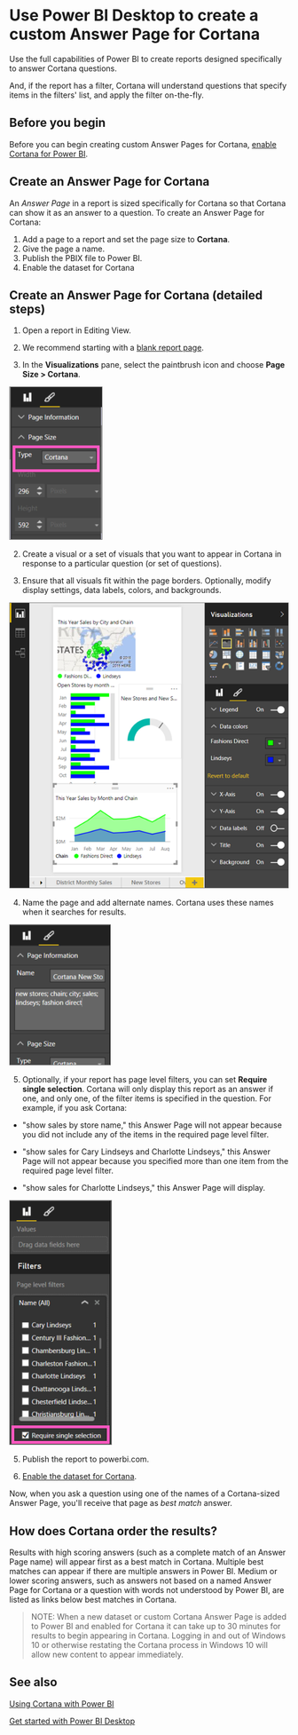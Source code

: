 ﻿<properties
   pageTitle="Create custom Power BI answer cards for Cortana"
   description="Create custom answer cards for Cortana in Power BI Desktop"
   services="powerbi"
   documentationCenter=""
   authors="mihart"  
   manager="mblythe"
   editor=""/>

<tags
   ms.service="powerbi"
   ms.devlang="NA"
   ms.topic="article"
   ms.tgt_pltfrm="NA"
   ms.workload="powerbi"
   ms.date="11/22/2015"
   ms.author="mihart"/>


# Use Power BI Desktop to create a custom Answer Page for Cortana

Use the full capabilities of Power BI to create reports designed specifically to answer Cortana questions.

And, if the report has a filter, Cortana will understand questions that specify items in the filters' list, and apply the filter on-the-fly.

## Before you begin

Before you can begin creating custom Answer Pages for Cortana, [enable Cortana for Power BI](powerbi-service-Cortana-enable.md).  

## Create an Answer Page for Cortana
An *Answer Page* in a report is sized specifically for Cortana so that Cortana can show it as an answer to a question.  To create an Answer Page for Cortana:
1. Add a page to a report and set the page size to **Cortana**.
2. Give the page a name.
3. Publish the PBIX file to Power BI.
4. Enable the dataset for Cortana

## Create an Answer Page for Cortana (detailed steps)

1. Open a report in Editing View.

2. We recommend starting with a [blank report page](powerbi-service-add-a-page-to-a-report.md).

3. In the **Visualizations** pane, select the paintbrush icon and choose **Page Size > Cortana**.

  ![](media/powerbi-service-Cortana-Desktop-entity-cards/PBI-cortana-page-size.png)

2. Create a visual or a set of visuals that you want to appear in Cortana in response to a particular question (or set of questions).

3. Ensure that all visuals fit within the page borders.  Optionally, modify display settings, data labels, colors, and backgrounds.  

  ![](media/powerbi-service-Cortana-Desktop-entity-cards/PBI_Cortana_modify.png)

4. Name the page and add alternate names.  Cortana uses these names when it searches for results.

  ![](media/powerbi-service-Cortana-Desktop-entity-cards/PBI_cortana_names.png)

5. Optionally, if your report has page level filters, you can set **Require single selection**. Cortana will only display this report as an answer if one, and only one, of the filter items is specified in the question.  For example, if you ask Cortana:

  - "show sales by store name," this Answer Page will not appear because you did not include any of the items in the required page level filter.

  - "show sales for Cary Lindseys and Charlotte Lindseys," this Answer Page will not appear because you specified more than one item from the required page level filter.

  - "show sales for Charlotte Lindseys," this Answer Page will display.

  ![](media/powerbi-service-Cortana-Desktop-entity-cards/PBI-cortana-single-selection.png)

5. Publish the report to powerbi.com.

6. [Enable the dataset for Cortana](powerbi-service-Cortana-enable.md).

Now, when you ask a question using one of the names of a Cortana-sized Answer Page, you'll receive that page as *best match* answer.

## How does Cortana order the results?

Results with high scoring answers (such as a complete match of an Answer Page name) will appear first as a best match in Cortana. Multiple best matches can appear if there are multiple answers in Power BI. Medium or lower scoring answers, such as answers not based on a named Answer Page for Cortana or a question with words not understood by Power BI, are listed as links below best matches  in Cortana.

>NOTE: When a new dataset or custom Cortana Answer Page is added to Power BI and enabled for Cortana it can take up to 30 minutes for results to begin appearing in Cortana. Logging in and out of Windows 10 or otherwise restating the Cortana process in Windows 10 will allow new content to appear immediately.


## See also

[Using Cortana with Power BI](powerbi-service-Cortana-intro.md)

[Get started with Power BI Desktop](powerbi-desktop-getting-started.md)

